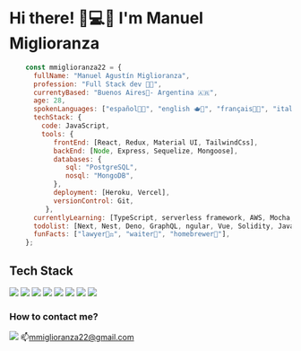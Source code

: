 # Hi there! 👋💻🚀 I'm Manuel Miglioranza 

```javascript
    const mmiglioranza22 = {
      fullName: "Manuel Agustín Miglioranza",
      profession: "Full Stack dev 🧑‍💻", 
      currentyBased: "Buenos Aires📍- Argentina 🇦🇷",
      age: 28,
      spokenLanguages: ["español🧉🥟", "english 🫖💂", "français🥖🥐", "italiano🤌🍝"],
      techStack: {
        code: JavaScript,
        tools: {
           frontEnd: [React, Redux, Material UI, TailwindCss],
           backEnd: [Node, Express, Sequelize, Mongoose],
           databases: {
              sql: "PostgreSQL",
              nosql: "MongoDB",
           },
           deployment: [Heroku, Vercel],
           versionControl: Git,
         },
      currentlyLearning: [TypeScript, serverless framework, AWS, Mocha, Jest, Docker],
      todolist: [Next, Nest, Deno, GraphQL, ngular, Vue, Solidity, Java, C#, Python, .NET],
      funFacts: ["lawyer🧑‍⚖️", "waiter🍾", "homebrewer🍺"],
    };
```

## Tech Stack

<img src = "https://img.shields.io/badge/-HTML5-E34F26?style=flat&logo=html5&logoColor=white"> <img src = "https://img.shields.io/badge/-CSS3-1572B6?style=flat&logo=css3&logoColor=white"> <img src="https://img.shields.io/badge/-JavaScript-eed718?style=flat&logo=javascript&logoColor=ffffff">
<img src="https://img.shields.io/badge/-React-000000?style=flat&logo=react&logoColor=00c8ff"> <img src="https://img.shields.io/badge/-Express.js-787878?style=flat"> <img src="https://img.shields.io/badge/-Node.js-3C873A?style=flat&logo=Node.js&logoColor=white"> <img src="http://img.shields.io/badge/-Git-F1502F?style=flat&logo=git&logoColor=FFFFFF"> <img src="http://img.shields.io/badge/-Github-000000?style=flat&logo=github&logoColor=FFFFFF">

### How to contact me?
[![](https://img.shields.io/badge/-linkedin-0073B1?style=flat-square)](https://www.linkedin.com/in/manuel-miglioranza-arg/)
📫<mmiglioranza22@gmail.com> 

